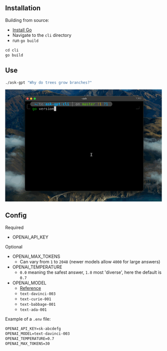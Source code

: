 ## Installation

Building from source:

- [Install Go](https://go.dev/doc/install)
- Navigate to the `cli` directory 
- run `go build`

```
cd cli
go build
```

## Use

```bash
./ask-gpt "Why do trees grow branches?"
```

<p align="center">
  <img width="600" src="../assets/ask-gpt-cli-run.gif">
</p>


## Config

Required 

- OPENAI_API_KEY

Optional

- OPENAI_MAX_TOKENS
    - Can vary from `1` to `2048` (newer models allow `4000` for large answers)
- OPENAI_TEMPERATURE
    - `0.0` meaning the safest answer, `1.0` most 'diverse', here the default is `0.7`
- OPENAI_MODEL
    - [Reference](https://beta.openai.com/docs/models/gpt-3) 
    - `text-davinci-003`
    - `text-curie-001`
    - `text-babbage-001`
    - `text-ada-001`

Example of a `.env` file:

```
OPENAI_API_KEY=sk-abcdefg
OPENAI_MODEL=text-davinci-003
OPENAI_TEMPERATURE=0.7
OPENAI_MAX_TOKENS=30
```
